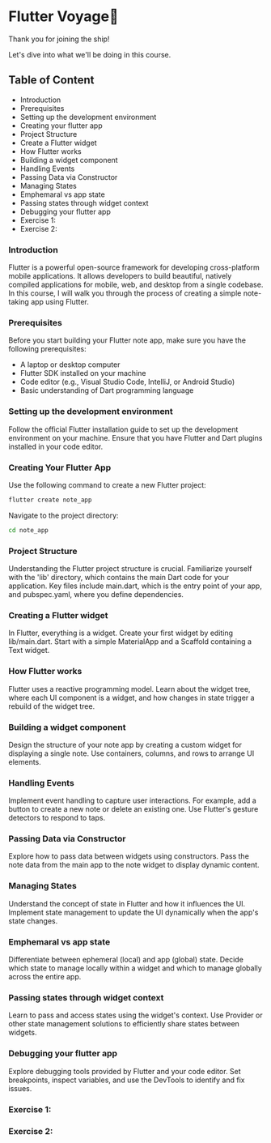 # Flutter Voyage🚀

Thank you for joining the ship!

Let's dive into what we'll be doing in this course.

## Table of Content

- Introduction
- Prerequisites
- Setting up the development environment
- Creating your flutter app
- Project Structure
- Create a Flutter widget
- How Flutter works
- Building a widget component
- Handling Events
- Passing Data via Constructor
- Managing States
- Emphemaral vs app state
- Passing states through widget context
- Debugging your flutter app
- Exercise 1:
- Exercise 2:

### Introduction

Flutter is a powerful open-source framework for developing cross-platform mobile applications. It allows developers to build beautiful, natively compiled applications for mobile, web, and desktop from a single codebase. In this course, I will walk you through the process of creating a simple note-taking app using Flutter.

### Prerequisites

Before you start building your Flutter note app, make sure you have the following prerequisites:

- A laptop or desktop computer
- Flutter SDK installed on your machine
- Code editor (e.g., Visual Studio Code, IntelliJ, or Android Studio)
- Basic understanding of Dart programming language

### Setting up the development environment

Follow the official Flutter installation guide to set up the development environment on your machine. Ensure that you have Flutter and Dart plugins installed in your code editor.

### Creating Your Flutter App

Use the following command to create a new Flutter project:

```bash
flutter create note_app
```

Navigate to the project directory:

```bash
cd note_app
```

### Project Structure

Understanding the Flutter project structure is crucial. Familiarize yourself with the 'lib' directory, which contains the main Dart code for your application. Key files include main.dart, which is the entry point of your app, and pubspec.yaml, where you define dependencies.

### Creating a Flutter widget

In Flutter, everything is a widget. Create your first widget by editing lib/main.dart. Start with a simple MaterialApp and a Scaffold containing a Text widget.

### How Flutter works

Flutter uses a reactive programming model. Learn about the widget tree, where each UI component is a widget, and how changes in state trigger a rebuild of the widget tree.

### Building a widget component

Design the structure of your note app by creating a custom widget for displaying a single note. Use containers, columns, and rows to arrange UI elements.

### Handling Events

Implement event handling to capture user interactions. For example, add a button to create a new note or delete an existing one. Use Flutter's gesture detectors to respond to taps.

### Passing Data via Constructor

Explore how to pass data between widgets using constructors. Pass the note data from the main app to the note widget to display dynamic content.

### Managing States

Understand the concept of state in Flutter and how it influences the UI. Implement state management to update the UI dynamically when the app's state changes.

### Emphemaral vs app state

Differentiate between ephemeral (local) and app (global) state. Decide which state to manage locally within a widget and which to manage globally across the entire app.

### Passing states through widget context

Learn to pass and access states using the widget's context. Use Provider or other state management solutions to efficiently share states between widgets.

### Debugging your flutter app

Explore debugging tools provided by Flutter and your code editor. Set breakpoints, inspect variables, and use the DevTools to identify and fix issues.

### Exercise 1:

### Exercise 2:
